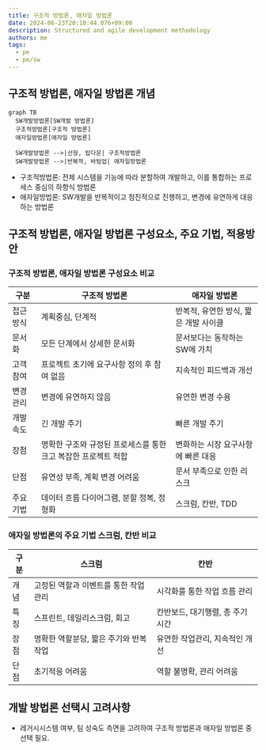 ```yaml
---
title: 구조적 방법론, 애자일 방법론
date: 2024-06-23T20:10:44.076+09:00
description: Structured and agile development methodology
authors: me
tags:
  - pe
  - pe/sw
---
```


## 구조적 방법론, 애자일 방법론 개념

```mermaid
graph TB
  SW개발방법론[SW개발 방법론]
  구조적방법론[구조적 방법론]
  애자일방법론[애자일 방법론]

  SW개발방법론 -->|선형, 탑다운| 구조적방법론
  SW개발방법론 -->|반복적, 바텀업| 애자일방법론
```

- 구조적방법론: 전체 시스템을 기능에 따라 분할하여 개발하고, 이를 통합하는 프로세스 중심의 하향식 방법론
- 애자일방법론: SW개발을 반복적이고 점진적으로 진행하고, 변경에 유연하게 대응하는 방법론

## 구조적 방법론, 애자일 방법론 구성요소, 주요 기법, 적용방안

### 구조적 방법론, 애자일 방법론 구성요소 비교

| 구분 | 구조적 방법론 | 애자일 방법론 |
| --- | --- | --- |
| 접근방식 | 계획중심, 단계적 | 반복적, 유연한 방식, 짧은 개발 사이클 |
| 문서화 | 모든 단계에서 상세한 문서화 | 문서보다는 동작하는 SW에 가치|
| 고객 참여 | 프로젝트 초기에 요구사항 정의 후 참여 없음 | 지속적인 피드백과 개선 |
| 변경관리 | 변경에 유연하지 않음 | 유연한 변경 수용 |
| 개발 속도 | 긴 개발 주기 | 빠른 개발 주기 |
 |장점 | 명확한 구조와 규정된 프로세스를 통한 크고 복잡한 프로젝트 적합 | 변화하는 시장 요구사항에 빠른 대응 |
 | 단점 | 유연성 부족, 계획 변경 어려움 | 문서 부족으로 인한 리스크 |
 | 주요 기법 | 데이터 흐름 다이어그램, 분할 정복, 정형화 | 스크럼, 칸반, TDD |

### 애자일 방법론의 주요 기법 스크럼, 칸반 비교

| 구분 | 스크럼 | 칸반 |
| --- | --- | --- |
| 개념 | 고정된 역할과 이벤트를 통한 작업관리 | 시각화를 통한 작업 흐름 관리 |
| 특징 | 스프린트, 데일리스크럼, 회고 | 칸반보드, 대기행렬, 총 주기 시간 |
| 장점 | 명확한 역할분담, 짧은 주기와 반복작업 | 유연한 작업관리, 지속적인 개선 |
| 단점 | 초기적응 어려움 | 역할 불명확, 관리 어려움 |

## 개발 방법론 선택시 고려사항

- 레거시시스템 여부, 팀 성숙도 측면을 고려하여 구조적 방법론과 애자일 방법론 중 선택 필요.
